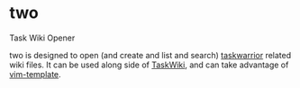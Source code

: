 # two
Task Wiki Opener 

two is designed to open (and create and list and search) [taskwarrior](http://taskwarrior.org) related wiki files. It can be used along side of [TaskWiki](https://github.com/tbabej/taskwiki), and can take advantage of [vim-template](https://github.com/aperezdc/vim-template). 
